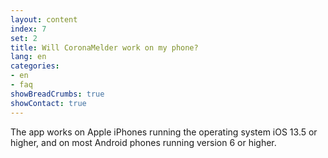 ```yaml
---
layout: content
index: 7
set: 2
title: Will CoronaMelder work on my phone?
lang: en
categories:
- en
- faq
showBreadCrumbs: true
showContact: true
---
```


The app works on Apple iPhones running the operating system iOS 13.5 or higher, and on most Android phones running version 6 or higher.
